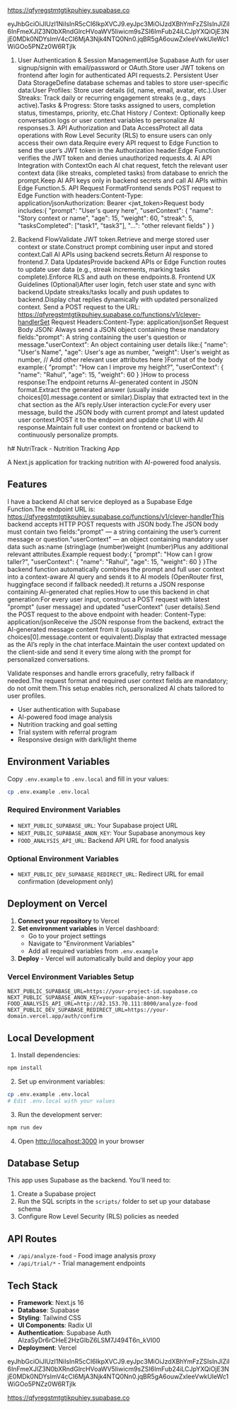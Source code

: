 https://qfyregstmtgtikpuhiey.supabase.co


eyJhbGciOiJIUzI1NiIsInR5cCI6IkpXVCJ9.eyJpc3MiOiJzdXBhYmFzZSIsInJlZiI6InFmeXJlZ3N0bXRndGlrcHVoaWV5Iiwicm9sZSI6ImFub24iLCJpYXQiOjE3NjE0MDk0NDYsImV4cCI6MjA3Njk4NTQ0Nn0.jqBR5gA6ouwZxIeeVwkUleWc1WiGOo5PNZz0W6RTjIk


1. User Authentication & Session ManagementUse Supabase Auth for user signup/signin with email/password or OAuth.Store user JWT tokens on frontend after login for authenticated API requests.2. Persistent User Data StorageDefine database schemas and tables to store user-specific data:User Profiles: Store user details (id, name, email, avatar, etc.).User Streaks: Track daily or recurring engagement streaks (e.g., days active).Tasks & Progress: Store tasks assigned to users, completion status, timestamps, priority, etc.Chat History / Context: Optionally keep conversation logs or user context variables to personalize AI responses.3. API Authorization and Data AccessProtect all data operations with Row Level Security (RLS) to ensure users can only access their own data.Require every API request to Edge Function to send the user’s JWT token in the Authorization header.Edge Function verifies the JWT token and denies unauthorized requests.4. AI API Integration with ContextOn each AI chat request, fetch the relevant user context data (like streaks, completed tasks) from database to enrich the prompt.Keep AI API keys only in backend secrets and call AI APIs within Edge Function.5. API Request FormatFrontend sends POST request to Edge Function with headers:Content-Type: application/jsonAuthorization: Bearer <jwt_token>Request body includes:{
  "prompt": "User's query here",
  "userContext": {
    "name": "Story context or name",
    "age": 15,
    "weight": 60,
    "streak": 5,
    "tasksCompleted": ["task1", "task3"],
    "...": "other relevant fields"
  }
}


6. Backend FlowValidate JWT token.Retrieve and merge stored user context or state.Construct prompt combining user input and stored context.Call AI APIs using backend secrets.Return AI response to frontend.7. Data UpdatesProvide backend APIs or Edge Function routes to update user data (e.g., streak increments, marking tasks complete).Enforce RLS and auth on these endpoints.8. Frontend UX Guidelines (Optional)After user login, fetch user state and sync with backend.Update streaks/tasks locally and push updates to backend.Display chat replies dynamically with updated personalized context.
Send a POST request to the URL:
https://qfyregstmtgtikpuhiey.supabase.co/functions/v1/clever-handlerSet Request Headers:Content-Type: application/jsonSet Request Body JSON:
Always send a JSON object containing these mandatory fields:"prompt": A string containing the user's question or message."userContext": An object containing user details like:{
  "name": "User's Name",
  "age": User's age as number,
  "weight": User's weight as number,
  // Add other relevant user attributes here
}Format of the body example:{
  "prompt": "How can I improve my height?",
  "userContext": {
    "name": "Rahul",
    "age": 15,
    "weight": 60
  }
}How to process response:The endpoint returns AI-generated content in JSON format.Extract the generated answer (usually inside choices[0].message.content or similar).Display that extracted text in the chat section as the AI’s reply.User interaction cycle:For every user message, build the JSON body with current prompt and latest updated user context.POST it to the endpoint and update chat UI with AI response.Maintain full user context on frontend or backend to continuously personalize prompts.

h# NutriTrack - Nutrition Tracking App

A Next.js application for tracking nutrition with AI-powered food analysis.

## Features



I have a backend AI chat service deployed as a Supabase Edge Function.The endpoint URL is:
https://qfyregstmtgtikpuhiey.supabase.co/functions/v1/clever-handlerThis backend accepts HTTP POST requests with JSON body.The JSON body must contain two fields:"prompt" — a string containing the user’s current message or question."userContext" — an object containing mandatory user data such as:name (string)age (number)weight (number)Plus any additional relevant attributes.Example request body:{
  "prompt": "How can I grow taller?",
  "userContext": {
    "name": "Rahul",
    "age": 15,
    "weight": 60
  }
}The backend function automatically combines the prompt and full user context into a context-aware AI query and sends it to AI models (OpenRouter first, huggingface second if fallback needed).It returns a JSON response containing AI-generated chat replies.How to use this backend in chat generation:For every user input, construct a POST request with latest "prompt" (user message) and updated "userContext" (user details).Send the POST request to the above endpoint with header:
Content-Type: application/jsonReceive the JSON response from the backend, extract the AI-generated message content from it (usually inside choices[0].message.content or equivalent).Display that extracted message as the AI’s reply in the chat interface.Maintain the user context updated on the client-side and send it every time along with the prompt for personalized conversations.

Validate responses and handle errors gracefully, retry fallback if needed.The request format and required user context fields are mandatory; do not omit them.This setup enables rich, personalized AI chats tailored to user profiles.


    
- User authentication with Supabase
- AI-powered food image analysis
- Nutrition tracking and goal setting
- Trial system with referral program
- Responsive design with dark/light theme

## Environment Variables

Copy `.env.example` to `.env.local` and fill in your values:

```bash
cp .env.example .env.local
```

### Required Environment Variables

- `NEXT_PUBLIC_SUPABASE_URL`: Your Supabase project URL
- `NEXT_PUBLIC_SUPABASE_ANON_KEY`: Your Supabase anonymous key
- `FOOD_ANALYSIS_API_URL`: Backend API URL for food analysis

### Optional Environment Variables

- `NEXT_PUBLIC_DEV_SUPABASE_REDIRECT_URL`: Redirect URL for email confirmation (development only)

## Deployment on Vercel

1. **Connect your repository** to Vercel
2. **Set environment variables** in Vercel dashboard:
   - Go to your project settings
   - Navigate to "Environment Variables"
   - Add all required variables from `.env.example`
3. **Deploy** - Vercel will automatically build and deploy your app

### Vercel Environment Variables Setup

```
NEXT_PUBLIC_SUPABASE_URL=https://your-project-id.supabase.co
NEXT_PUBLIC_SUPABASE_ANON_KEY=your-supabase-anon-key
FOOD_ANALYSIS_API_URL=http://82.153.70.111:8000/analyze-food
NEXT_PUBLIC_DEV_SUPABASE_REDIRECT_URL=https://your-domain.vercel.app/auth/confirm
```

## Local Development

1. Install dependencies:
```bash
npm install
```

2. Set up environment variables:
```bash
cp .env.example .env.local
# Edit .env.local with your values
```

3. Run the development server:
```bash
npm run dev
```

4. Open [http://localhost:3000](http://localhost:3000) in your browser

## Database Setup

This app uses Supabase as the backend. You'll need to:

1. Create a Supabase project
2. Run the SQL scripts in the `scripts/` folder to set up your database schema
3. Configure Row Level Security (RLS) policies as needed

## API Routes

- `/api/analyze-food` - Food image analysis proxy
- `/api/trial/*` - Trial management endpoints

## Tech Stack

- **Framework**: Next.js 16
- **Database**: Supabase
- **Styling**: Tailwind CSS
- **UI Components**: Radix UI
- **Authentication**: Supabase Auth
AIzaSyDr6rCHeE2HzGIbZ6LSM7J494T6n_kVI00
- **Deployment**: Vercel

eyJhbGciOiJIUzI1NiIsInR5cCI6IkpXVCJ9.eyJpc3MiOiJzdXBhYmFzZSIsInJlZiI6InFmeXJlZ3N0bXRndGlrcHVoaWV5Iiwicm9sZSI6ImFub24iLCJpYXQiOjE3NjE0MDk0NDYsImV4cCI6MjA3Njk4NTQ0Nn0.jqBR5gA6ouwZxIeeVwkUleWc1WiGOo5PNZz0W6RTjIk



https://qfyregstmtgtikpuhiey.supabase.co

 




